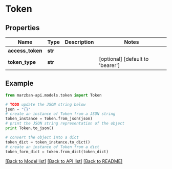 # Token


## Properties

Name | Type | Description | Notes
------------ | ------------- | ------------- | -------------
**access_token** | **str** |  | 
**token_type** | **str** |  | [optional] [default to 'bearer']

## Example

```python
from marzban-api.models.token import Token

# TODO update the JSON string below
json = "{}"
# create an instance of Token from a JSON string
token_instance = Token.from_json(json)
# print the JSON string representation of the object
print Token.to_json()

# convert the object into a dict
token_dict = token_instance.to_dict()
# create an instance of Token from a dict
token_form_dict = token.from_dict(token_dict)
```
[[Back to Model list]](../README.md#documentation-for-models) [[Back to API list]](../README.md#documentation-for-api-endpoints) [[Back to README]](../README.md)


